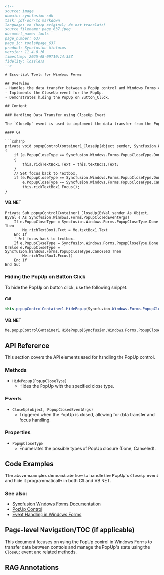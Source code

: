```html
<!-- 
source: image
domain: syncfusion-sdk
task: pdf-ocr-to-markdown
language: en (keep original; do not translate)
source_filename: page_637.jpeg
document_name: tools
page_number: 637
page_id: tools#page_637
product: Syncfusion Winforms
version: 11.4.0.26
timestamp: 2025-08-09T10:24:35Z
fidelity: lossless
-->

# Essential Tools for Windows Forms

## Overview
- Handles the data transfer between a PopUp control and Windows Forms controls.
- Implements the CloseUp event for the PopUp.
- Demonstrates hiding the PopUp on Button_Click.

## Content

### Handling Data Transfer using CloseUp Event

The `CloseUp` event is used to implement the data transfer from the PopUp to the control on the form.

#### C#

```csharp
private void popupControlContainer1_CloseUp(object sender, Syncfusion.Windows.Forms.PopupClosedEventArgs e)
{
    if (e.PopupCloseType == Syncfusion.Windows.Forms.PopupCloseType.Done)
    {
        this.richTextBox1.Text = this.textBox1.Text;
    }
    // Set focus back to textbox.
    if (e.PopupCloseType == Syncfusion.Windows.Forms.PopupCloseType.Done ||
        e.PopupCloseType == Syncfusion.Windows.Forms.PopupCloseType.Canceled)
        this.richTextBox1.Focus();
}
```

#### VB.NET

```vbnet
Private Sub popupControlContainer1_CloseUp(ByVal sender As Object, ByVal e As Syncfusion.Windows.Forms.PopupClosedEventArgs)
    If e.PopupCloseType = Syncfusion.Windows.Forms.PopupCloseType.Done Then
        Me.richTextBox1.Text = Me.textBox1.Text
    End If
    ' Set focus back to textbox.
    If e.PopupCloseType = Syncfusion.Windows.Forms.PopupCloseType.Done OrElse e.PopupCloseType = Syncfusion.Windows.Forms.PopupCloseType.Canceled Then
        Me.richTextBox1.Focus()
    End If
End Sub
```

### Hiding the PopUp on Button Click

To hide the PopUp on button click, use the following snippet.

#### C#

```csharp
this.popupControlContainer1.HidePopup(Syncfusion.Windows.Forms.PopupCloseType.Done);
```

#### VB.NET

```vbnet
Me.popupControlContainer1.HidePopup(Syncfusion.Windows.Forms.PopupCloseType.Done)
```

## API Reference

This section covers the API elements used for handling the PopUp control.

### Methods
- `HidePopup(PopupCloseType)`
  - Hides the PopUp with the specified close type.

### Events
- `CloseUp(object, PopupClosedEventArgs)`
  - Triggered when the PopUp is closed, allowing for data transfer and focus handling.

### Properties
- `PopupCloseType`
  - Enumerates the possible types of PopUp closure (Done, Canceled).

## Code Examples

The above examples demonstrate how to handle the PopUp's `CloseUp` event and hide it programmatically in both C# and VB.NET.

### See also:
- [Syncfusion Windows Forms Documentation](https://help.syncfusion.com/windowsforms/)
- [PopUp Control](https://help.syncfusion.com/windowsforms/popups)
- [Event Handling in Windows Forms](https://docs.microsoft.com/en-us/dotnet/desktop/winforms/event-handling-in-windows-forms-overview#design-time-event-handling)

## Page-level Navigation/TOC (if applicable)

This document focuses on using the PopUp control in Windows Forms to transfer data between controls and manage the PopUp's state using the `CloseUp` event and related methods.

## RAG Annotations
<!-- tags: [Syncfusion, WinForms, PopUp Control, Event Handling, CloseUp, HidePopup, C#, VB.NET] keywords: [Windows Forms, data transfer, popUp, close type, focus, hide popUp, event handling] -->
```
